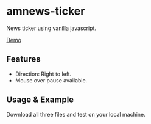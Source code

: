 # amnews-ticker

News ticker using vanilla javascript.

[Demo](https://a4lmamun.github.io/amnews-ticker/)

## Features

* Direction: Right to left.
* Mouse over pause available.

## Usage & Example

Download all three files and test on your local machine.
